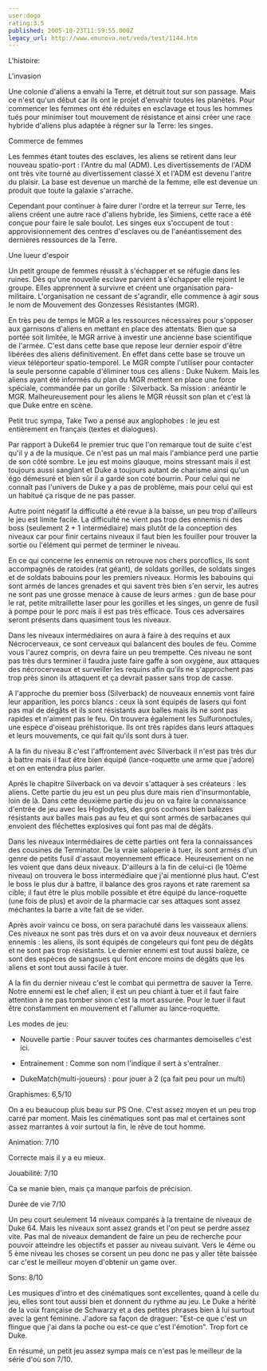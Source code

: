 ```yaml
---
user:dogo
rating:3.5
published: 2005-10-23T11:59:55.000Z
legacy_url: http://www.emunova.net/veda/test/1144.htm
---
```

L'histoire:  

L'invasion  

Une colonie d'aliens a envahi la Terre, et détruit tout sur son passage. Mais ce n'est qu'un début car ils ont le projet d'envahir toutes les planètes. Pour commencer les femmes ont été réduites en esclavage et tous les hommes tués pour minimiser tout mouvement de résistance et ainsi créer une race hybride d'aliens plus adaptée à régner sur la Terre: les singes.  

  

Commerce de femmes  

  

Les femmes étant toutes des esclaves, les aliens se retirent dans leur nouveau spatio-port : l'Antre du mal (ADM). Les divertissements de l'ADM ont très vite tourné au divertissement classé X et l'ADM est devenu l'antre du plaisir. La base est devenue un marché de la femme, elle est devenue un produit que toute la galaxie s'arrache.   

  

Cependant pour continuer à faire durer l'ordre et la terreur sur Terre, les aliens créent une autre race d'aliens hybride, les Simiens, cette race a été conçue pour faire le sale boulot. Les singes eux s'occupent de tout : approvisionnement des centres d'esclaves ou de l'anéantissement des dernières ressources de la Terre.  

  

Une lueur d'espoir  

  

Un petit groupe de femmes réussit à s'échapper et se réfugie dans les ruines. Dès qu'une nouvelle esclave parvient à s'échapper elle rejoint le groupe. Elles apprennent à survivre et créent une organisation para-militaire. L'organisation ne cessant de s'agrandir, elle commence à agir sous le nom de Mouvement des Gonzesses Résistantes (MGR).  

  

En très peu de temps le MGR a les ressources nécessaires pour s'opposer aux garnisons d'aliens en mettant en place des attentats. Bien que sa portée soit limitée, le MGR arrive à investir une ancienne base scientifique de l'armée. C'est dans cette base que repose leur dernier espoir d'être libérées des aliens définitivement. En effet dans cette base se trouve un vieux téléporteur spatio-temporel. Le MGR compte l'utiliser pour contacter la seule personne capable d'éliminer tous ces aliens : Duke Nukem. Mais les aliens ayant été informés du plan du MGR mettent en place une force spéciale, commandée par un gorille : Silverback. Sa mission : anéantir le MGR. Malheureusement pour les aliens le MGR réussit son plan et c'est là que Duke entre en scène.   

  

Petit truc sympa, Take Two a pensé aux anglophobes : le jeu est entièrement en français (textes et dialogues).  

  

Par rapport à Duke64 le premier truc que l'on remarque tout de suite c'est qu'il y a de la musique. Ce n'est pas un mal mais l'ambiance perd une partie de son côté sombre. Le jeu est moins glauque, moins stressant mais il est toujours aussi sanglant et Duke a toujours autant de charisme ainsi qu'un égo démesuré et bien sûr il a gardé son coté bourrin. Pour celui qui ne connaît pas l'univers de Duke y a pas de problème, mais pour celui qui est un habitué ça risque de ne pas passer.   

Autre point négatif la difficulté a été revue à la baisse, un peu trop d'ailleurs le jeu est limite facile. La difficulté ne vient pas trop des ennemis ni des boss (seulement 2 + 1 intermédiaire) mais plutôt de la conception des niveaux car pour finir certains niveaux il faut bien les fouiller pour trouver la sortie ou l'élément qui permet de terminer le niveau.  

  

En ce qui concerne les ennemis on retrouve nos chers porcoflics, ils sont accompagnés de ratoides (rat géant), de soldats gorilles, de soldats singes et de soldats babouins pour les premiers niveaux. Hormis les babouins qui sont armés de lances grenades et qui savent très bien s'en servir, les autres ne sont pas une grosse menace à cause de leurs armes : gun de base pour le rat, petite mitraillette laser pour les gorilles et les singes, un genre de fusil à pompe pour le porc mais il est pas très efficace. Tous ces adversaires seront présents dans quasiment tous les niveaux.  

  

Dans les niveaux intermédiaires on aura à faire à des requins et aux Nécrocerveaux, ce sont cerveaux qui balancent des boules de feu. Comme vous l'aurez compris, on devra faire un peu trempette. Ces niveau ne sont pas très durs terminer il faudra juste faire gaffe à son oxygène, aux attaques des nécrocerveaux et surveiller les requins afin qu'ils ne s'approchent pas trop près sinon ils attaquent et ça devrait passer sans trop de casse.  

  

A l'approche du premier boss (Silverback) de nouveaux ennemis vont faire leur apparition, les porcs blancs : ceux là sont équipés de lasers qui font pas mal de dégâts et ils sont résistants aux balles mais ils ne sont pas rapides et n'aiment pas le feu. On trouvera également les Sulfuronoctules, une espèce d'oiseau préhistorique. Ils ont très rapides dans leurs attaques et leurs mouvements, ce qui fait qu'ils sont durs à tuer.  

  

A la fin du niveau 8 c'est l'affrontement avec Silverback il n'est pas très dur à battre mais il faut être bien équipé (lance-roquette une arme que j'adore) et on en entendra plus parler.  

  

Aprés le chapitre Silverback on va devoir s'attaquer à ses créateurs : les aliens. Cette partie du jeu est un peu plus dure mais rien d'insurmontable, loin de là. Dans cette deuxième partie du jeu on va faire la connaissance d'entrée de jeu avec les Hoglodytes, des gros cochons bien balèzes résistants aux balles mais pas au feu et qui sont armés de sarbacanes qui envoient des fléchettes explosives qui font pas mal de dégâts.  

  

Dans les niveaux intermédiaires de cette parties ont fera la connaissances des cousines de Terminator. De la vraie saloperie à tuer, ils sont armés d'un genre de petits fusil d'assaut moyennement efficace. Heureusement on ne les voient que dans deux niveaux. D'ailleurs à la fin de celui-ci (le 10ème niveau) on trouvera le boss intermédiaire que j'ai mentionné plus haut. C'est le boss le plus dur à battre, il balance des gros rayons et rate rarement sa cible; il faut être le plus mobile possible et être équipé du lance-roquette (une fois de plus) et avoir de la pharmacie car ses attaques sont assez méchantes la barre a vite fait de se vider.  

  

Après avoir vaincu ce boss, on sera parachuté dans les vaisseaux aliens. Ces niveaux ne sont pas très durs et on va avoir deux nouveaux et derniers ennemis : les aliens, ils sont équipés de congeleurs qui font peu de dégâts et ne sont pas trop résistants. Le dernier ennemi est tout aussi balèze, ce sont des espèces de sangsues qui font encore moins de dégâts que les aliens et sont tout aussi facile à tuer.   

  

A la fin du dernier niveau c'est le combat qui permettra de sauver la Terre. Notre ennemi est le chef alien; il est un peu chiant à tuer et il faut faire attention à ne pas tomber sinon c'est la mort assurée. Pour le tuer il faut être constamment en mouvement et l'allumer au lance-roquette.   

  

  

Les modes de jeu:  

- Nouvelle partie : Pour sauver toutes ces charmantes demoiselles c'est ici.  

- Entrainement : Comme son nom l'indique il sert à s'entraîner.  

- DukeMatch(multi-joueurs) : pour jouer à 2 (ça fait peu pour un multi)  

  

Graphismes: 6,5/10  

On a eu beaucoup plus beau sur PS One. C'est assez moyen et un peu trop carré par moment. Mais les cinématiques sont pas mal et certaines sont assez marrantes à voir surtout la fin, le rêve de tout homme.  

  

Animation: 7/10  

Correcte mais il y a eu mieux.   

  

Jouabilité: 7/10  

Ca se manie bien, mais ça manque parfois de précision.  

  

Durée de vie 7/10  

Un peu court seulement 14 niveaux comparés à la trentaine de niveaux de Duke 64\. Mais les niveaux sont assez grands et l'on peut se perdre assez vite. Pas mal de niveaux demandent de faire un peu de recherche pour pouvoir atteindre les objectifs et passer au niveau suivant. Vers le 4ème ou 5 ème niveau les choses se corsent un peu donc ne pas y aller tête baissée car c'est le meilleur moyen d'obtenir un game over.  

  

Sons: 8/10  

Les musiques d'intro et des cinématiques sont excellentes, quand à celle du jeu, elles sont tout aussi bien et donnent du rythme au jeu. Le Duke a hérité de la voix française de Schwarzy et a des petites phrases bien à lui surtout avec la gent féminine. J'adore sa façon de draguer: "Est-ce que c'est un flingue que j'ai dans la poche ou est-ce que c'est l'émotion". Trop fort ce Duke.  

  

En résumé, un petit jeu assez sympa mais ce n'est pas le meilleur de la série d'où son 7/10\.